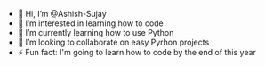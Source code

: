 - 👋 Hi, I’m @Ashish-Sujay
- 👀 I’m interested in learning how to code
- 🌱 I’m currently learning how to use Python
- 💞️ I’m looking to collaborate on easy Pyrhon projects
- ⚡ Fun fact: I'm going to learn how to code by the end of this year

<!---
Ashish-Sujay/Ashish-Sujay is a ✨ special ✨ repository because its `README.md` (this file) appears on your GitHub profile.
You can click the Preview link to take a look at your changes.
--->
